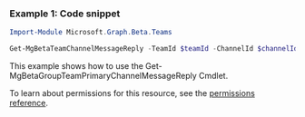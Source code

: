 ### Example 1: Code snippet

```powershell
Import-Module Microsoft.Graph.Beta.Teams

Get-MgBetaTeamChannelMessageReply -TeamId $teamId -ChannelId $channelId -ChatMessageId $chatMessageId
```
This example shows how to use the Get-MgBetaGroupTeamPrimaryChannelMessageReply Cmdlet.

To learn about permissions for this resource, see the [permissions reference](/graph/permissions-reference).

